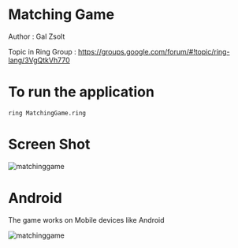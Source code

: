 Matching Game
=============

Author : Gal Zsolt 

Topic in Ring Group : https://groups.google.com/forum/#!topic/ring-lang/3VgQtkVh770

# To run the application

	ring MatchingGame.ring

# Screen Shot

![matchinggame](https://raw.githubusercontent.com/ring-lang/ring/master/applications/matching/images/matchinggame.png)

# Android 

The game works on Mobile devices like Android

![matchinggame](https://raw.githubusercontent.com/ring-lang/ring/master/applications/matching/images/matching_mobile.png)
